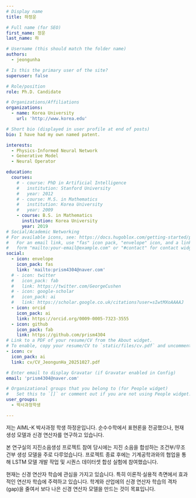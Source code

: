 ```yaml
---
# Display name
title: 하정운

# Full name (for SEO)
first_name: 정운
last_name: 하

# Username (this should match the folder name)
authors:
  - jeongunha

# Is this the primary user of the site?
superuser: false

# Role/position
role: Ph.D. Candidate

# Organizations/Affiliations
organizations:
  - name: Korea University
    url: 'http://www.korea.edu'

# Short bio (displayed in user profile at end of posts)
bio: I have had my own named patent.

interests:
  - Physics-Informed Neural Network
  - Generative Model
  - Neural Operator

education:
  courses:
    # - course: PhD in Artificial Intelligence
    #   institution: Stanford University
    #   year: 2012
    # - course: M.S. in Mathematics
    #   institution: Korea University
    #   year: 2009
    - course: B.S. in Mathematics
      institution: Korea University
      year: 2019
# Social/Academic Networking
# For available icons, see: https://docs.hugoblox.com/getting-started/page-builder/#icons
#   For an email link, use "fas" icon pack, "envelope" icon, and a link in the
#   form "mailto:your-email@example.com" or "#contact" for contact widget.
social:
  - icon: envelope
    icon_pack: fas
    link: 'mailto:prism4304@naver.com'
  # - icon: twitter
  #   icon_pack: fab
  #   link: https://twitter.com/GeorgeCushen
  # - icon: google-scholar
  #   icon_pack: ai
  #   link: https://scholar.google.co.uk/citations?user=sIwtMXoAAAAJ
  - icon: orcid
    icon_pack: ai
    link: https://orcid.org/0009-0005-7323-3555
  - icon: github
    icon_pack: fab
    link: https://github.com/prism4304
# Link to a PDF of your resume/CV from the About widget.
# To enable, copy your resume/CV to `static/files/cv.pdf` and uncomment the lines below.
- icon: cv
  icon_pack: ai
  link: cv/CV_JeongunHa_20251027.pdf

# Enter email to display Gravatar (if Gravatar enabled in Config)
email: 'prism4304@naver.com'

# Organizational groups that you belong to (for People widget)
#   Set this to `[]` or comment out if you are not using People widget.
user_groups:
  - 박사과정학생

---
```


저는 AIML-K 박사과정 학생 하정운입니다. 순수수학에서 표현론을 전공했으나, 현재 생성 모델과 신경 연산자를 연구하고 있습니다.

본 연구실의 지진소음생성 프로젝트 참여 당시에는 지진 소음을 합성하는 조건부/무조건부 생성 모델을 주로 다루었습니다. 프로젝트 종료 후에는 기계공학과와의 협업을 통해 LSTM 모델 개발 작업 및 시퀀스 데이터셋 합성 실험에 참여했습니다.

현재는 신경 연산자 학습에 관심을 가지고 있습니다. 특히 이론적·실용적 측면에서 효과적인 연산자 학습에 주력하고 있습니다. 학계와 산업에의 신경 연산자 학습의 격차 (gap)을 줄여서 보다 나은 신경 연산자 모델을 만드는 것이 목표입니다.